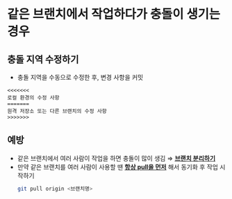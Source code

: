# 같은 브랜치에서 작업하다가 충돌이 생기는 경우

## 충돌 지역 수정하기

- 충돌 지역을 수동으로 수정한 후, 변경 사항을 커밋

```
<<<<<<<
로컬 환경의 수정 사항
=======
원격 저장소 또는 다른 브랜치의 수정 사항
>>>>>>>
```

## 예방

- 같은 브랜치에서 여러 사람이 작업을 하면 충돌이 많이 생김 ⇒ <b><u>브랜치 분리하기</u></b>
- 만약 같은 브랜치를 여러 사람이 사용할 땐 <b><u>항상 pull을 먼저</u></b> 해서 동기화 후 작업 시작하기
  ```bash
  git pull origin <브랜치명>
  ```

